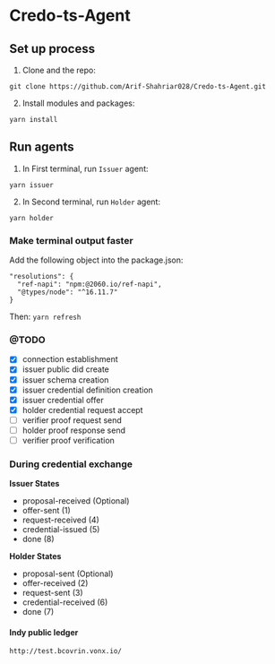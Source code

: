 # Credo-ts-Agent

## Set up process

1. Clone and the repo:

```
git clone https://github.com/Arif-Shahriar028/Credo-ts-Agent.git
```

2. Install modules and packages:

```
yarn install
```

## Run agents

1. In First terminal, run `Issuer` agent:

```
yarn issuer
```

2. In Second terminal, run `Holder` agent:

```
yarn holder
```

### Make terminal output faster

Add the following object into the package.json:

```
"resolutions": {
  "ref-napi": "npm:@2060.io/ref-napi",
  "@types/node": "^16.11.7"
}
```

Then: `yarn refresh`

### @TODO

- [x] connection establishment
- [x] issuer public did create
- [x] issuer schema creation
- [x] issuer credential definition creation
- [x] issuer credential offer
- [x] holder credential request accept
- [ ] verifier proof request send
- [ ] holder proof response send
- [ ] verifier proof verification

### During credential exchange

**Issuer States**

- proposal-received (Optional)
- offer-sent (1)
- request-received (4)
- credential-issued (5)
- done (8)

**Holder States**

- proposal-sent (Optional)
- offer-received (2)
- request-sent (3)
- credential-received (6)
- done (7)

#### Indy public ledger

`http://test.bcovrin.vonx.io/`
